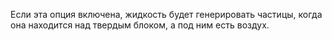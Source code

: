 Если эта опция включена, жидкость будет генерировать частицы, когда она находится над твердым блоком, а под ним есть воздух.